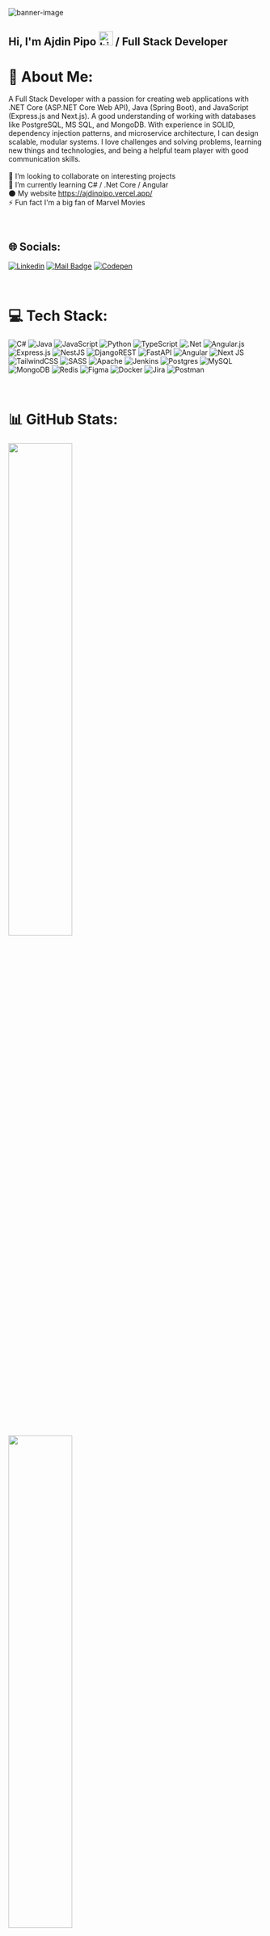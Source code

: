 <p>
<img src="https://mir-s3-cdn-cf.behance.net/project_modules/max_1200/79731568097599.5b50bca477735.jpg" alt="banner-image" >
</p>


<h2> Hi, I'm Ajdin Pipo <img src="https://user-images.githubusercontent.com/1303154/88677602-1635ba80-d120-11ea-84d8-d263ba5fc3c0.gif" width="28px" height="28px" alt="hi"> / Full Stack Developer </h2>

# 💫 About Me:
A Full Stack Developer with a passion for creating web applications with  .NET Core (ASP.NET Core Web API), Java (Spring Boot), and JavaScript (Express.js and Next.js). A good understanding of working with databases like PostgreSQL, MS SQL, and MongoDB. With experience in SOLID, dependency injection patterns, and microservice architecture, I can design scalable, modular systems. I love challenges and solving problems, learning new things and technologies, and being a helpful team player with good communication skills.
<br>
<br>
👯 I’m looking to collaborate on interesting projects<br>🌱 I’m currently learning C# / .Net Core / Angular<br> :new_moon: My website https://ajdinpipo.vercel.app/ <br> ⚡ Fun fact I'm a big fan of Marvel Movies

<br>

## 🌐 Socials:

[![Linkedin](https://img.shields.io/badge/Linkedin-0e76a8?style=for-the-badge&logo=linkedin&logoColor=white)](https://linkedin.com/in/ajdin-pipo)
[![Mail Badge](https://img.shields.io/badge/-EMAIL-c0392b?style=for-the-badge&logo=gmail&logoColor=white)](mailto:pipo.m.ajdin@gmail.com)
[![Codepen](https://img.shields.io/badge/Codepen-000000?style=for-the-badge&logo=codepen&logoColor=white)](https://codepen.io/Ajdin123) 

<br>

# 💻 Tech Stack:
![C#](https://img.shields.io/badge/c%23-%23239120.svg?style=for-the-badge&logo=c-sharp&logoColor=white) ![Java](https://img.shields.io/badge/java-%23ED8B00.svg?style=for-the-badge&logo=java&logoColor=white) ![JavaScript](https://img.shields.io/badge/javascript-%23323330.svg?style=for-the-badge&logo=javascript&logoColor=%23F7DF1E) ![Python](https://img.shields.io/badge/python-3670A0?style=for-the-badge&logo=python&logoColor=ffdd54) ![TypeScript](https://img.shields.io/badge/typescript-%23007ACC.svg?style=for-the-badge&logo=typescript&logoColor=white) ![.Net](https://img.shields.io/badge/.NET-5C2D91?style=for-the-badge&logo=.net&logoColor=white) ![Angular.js](https://img.shields.io/badge/angular.js-%23E23237.svg?style=for-the-badge&logo=angularjs&logoColor=white) ![Express.js](https://img.shields.io/badge/express.js-%23404d59.svg?style=for-the-badge&logo=express&logoColor=%2361DAFB) ![NestJS](https://img.shields.io/badge/nestjs-%23E0234E.svg?style=for-the-badge&logo=nestjs&logoColor=white) ![DjangoREST](https://img.shields.io/badge/DJANGO-REST-ff1709?style=for-the-badge&logo=django&logoColor=white&color=ff1709&labelColor=gray) ![FastAPI](https://img.shields.io/badge/FastAPI-005571?style=for-the-badge&logo=fastapi) ![Angular](https://img.shields.io/badge/angular-%23DD0031.svg?style=for-the-badge&logo=angular&logoColor=white) ![Next JS](https://img.shields.io/badge/Next-black?style=for-the-badge&logo=next.js&logoColor=white) ![TailwindCSS](https://img.shields.io/badge/tailwindcss-%2338B2AC.svg?style=for-the-badge&logo=tailwind-css&logoColor=white) ![SASS](https://img.shields.io/badge/SASS-hotpink.svg?style=for-the-badge&logo=SASS&logoColor=white) ![Apache](https://img.shields.io/badge/apache-%23D42029.svg?style=for-the-badge&logo=apache&logoColor=white) ![Jenkins](https://img.shields.io/badge/jenkins-%232C5263.svg?style=for-the-badge&logo=jenkins&logoColor=white) ![Postgres](https://img.shields.io/badge/postgres-%23316192.svg?style=for-the-badge&logo=postgresql&logoColor=white) ![MySQL](https://img.shields.io/badge/mysql-%2300f.svg?style=for-the-badge&logo=mysql&logoColor=white) ![MongoDB](https://img.shields.io/badge/MongoDB-%234ea94b.svg?style=for-the-badge&logo=mongodb&logoColor=white) ![Redis](https://img.shields.io/badge/redis-%23DD0031.svg?style=for-the-badge&logo=redis&logoColor=white) 	![Figma](https://img.shields.io/badge/figma-%23F24E1E.svg?style=for-the-badge&logo=figma&logoColor=white) ![Docker](https://img.shields.io/badge/docker-%230db7ed.svg?style=for-the-badge&logo=docker&logoColor=white) ![Jira](https://img.shields.io/badge/jira-%230A0FFF.svg?style=for-the-badge&logo=jira&logoColor=white) ![Postman](https://img.shields.io/badge/Postman-FF6C37?style=for-the-badge&logo=postman&logoColor=white)

<br>


# 📊 GitHub Stats:
<p>
  <img width="50%" src="https://github-readme-stats.vercel.app/api/top-langs/?username=Nidja2021&theme=dark&hide_border=false&include_all_commits=false&count_private=false&layout=compact" >
</p>
<p>
  <img width="50%" src="https://github-readme-stats.vercel.app/api?username=Nidja2021&theme=dark&hide_border=false&include_all_commits=false&count_private=false" >
</p>
<p>
  <img width="50%" src="https://github-readme-streak-stats.herokuapp.com/?user=Nidja2021&theme=dark&hide_border=false" >
</p>

### ✍️ Random Dev Quote
<p>
  <img width="50%" src="https://quotes-github-readme.vercel.app/api?type=horizontal&theme=radical" >
</p>

### 🔝 Top Contributed Repo
<p>
  <img width="50%" src="https://github-contributor-stats.vercel.app/api?username=Nidja2021&limit=5&theme=dark&combine_all_yearly_contributions=true" >
</p>


<!-- Proudly created with GPRM ( https://gprm.itsvg.in ) -->
